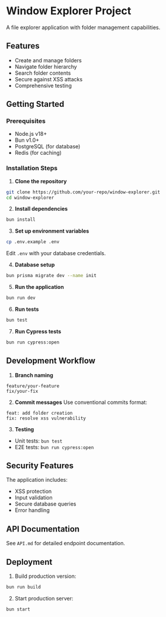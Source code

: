 # Window Explorer Project

A file explorer application with folder management capabilities.

## Features
- Create and manage folders
- Navigate folder hierarchy  
- Search folder contents
- Secure against XSS attacks
- Comprehensive testing

## Getting Started

### Prerequisites
- Node.js v18+
- Bun v1.0+
- PostgreSQL (for database)
- Redis (for caching)

### Installation Steps

1. **Clone the repository**
```bash
git clone https://github.com/your-repo/window-explorer.git
cd window-explorer
```

2. **Install dependencies**
```bash
bun install
```

3. **Set up environment variables**
```bash
cp .env.example .env
```
Edit `.env` with your database credentials.

4. **Database setup**
```bash
bun prisma migrate dev --name init
```

5. **Run the application**
```bash
bun run dev
```

6. **Run tests**
```bash
bun test
```

7. **Run Cypress tests**
```bash
bun run cypress:open
```

## Development Workflow

1. **Branch naming**
```
feature/your-feature
fix/your-fix
```

2. **Commit messages**
Use conventional commits format:
```
feat: add folder creation
fix: resolve xss vulnerability
```

3. **Testing**
- Unit tests: `bun test`
- E2E tests: `bun run cypress:open`

## Security Features

The application includes:
- XSS protection
- Input validation
- Secure database queries
- Error handling

## API Documentation

See `API.md` for detailed endpoint documentation.

## Deployment

1. Build production version:
```bash
bun run build
```

2. Start production server:
```bash
bun start
